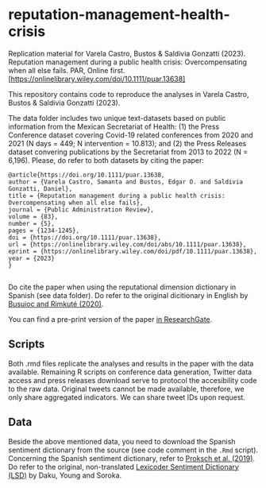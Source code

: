 # reputation-management-health-crisis
Replication material for Varela Castro, Bustos &amp; Saldivia Gonzatti (2023). Reputation management during a public health crisis: Overcompensating when all else fails. PAR, Online first. [https://onlinelibrary.wiley.com/doi/10.1111/puar.13638]

This repository contains code to reproduce the analyses in Varela Castro, Bustos &amp; Saldivia Gonzatti (2023).

The data folder includes two unique text-datasets based on public information from the Mexican Secretariat of Health: (1) the Press Conference dataset covering Covid-19 related conferences from 2020 and 2021 (N days = 449; N intervention = 10.813); and (2) the Press Releases dataset convering publications by the Secretariat from 2013 to 2022 (N = 6,196). Please, do refer to both datasets by citing the paper:

```
@article{https://doi.org/10.1111/puar.13638,
author = {Varela Castro, Samanta and Bustos, Edgar O. and Saldivia Gonzatti, Daniel},
title = {Reputation management during a public health crisis: Overcompensating when all else fails},
journal = {Public Administration Review},
volume = {83},
number = {5},
pages = {1234-1245},
doi = {https://doi.org/10.1111/puar.13638},
url = {https://onlinelibrary.wiley.com/doi/abs/10.1111/puar.13638},
eprint = {https://onlinelibrary.wiley.com/doi/pdf/10.1111/puar.13638},
year = {2023}
}


```
Do cite the paper when using the reputational dimension dictionary in Spanish (see data folder). Do refer to the original dicitionary in English by [Busuioc and Rimkuté (2020)](https://www.tandfonline.com/doi/full/10.1080/13501763.2019.1603248).

You can find a pre-print version of the paper [in ResearchGate](https://www.researchgate.net/publication/369767678_Reputation_Management_During_a_Public_Health_Crisis_The_COVID_-19_Pandemic_in_Mexico).

## Scripts

Both .rmd files replicate the analyses and results in the paper with the data available. Remaining R scripts on conference data generation, Twitter data access and press releases download serve to protocol the accesibility code to the raw data. Original tweets cannot be made available, therefore, we only share aggregated indicators. We can share tweet IDs upon request.

## Data

Beside the above mentioned data, you need to download the Spanish sentiment dictionary from the source (see code comment in the `.Rmd` script). Concerning the Spanish sentiment dictionary, refer to [Proksch et al. (2019)](https://dataverse.harvard.edu/dataset.xhtml?persistentId=doi:10.7910/DVN/ALFLK6&version=1.0). Do refer to the original, non-translated [Lexicoder Sentiment Dictionary (LSD)](https://www.snsoroka.com/data-lexicoder/) by Daku, Young and Soroka.


